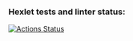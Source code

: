 ### Hexlet tests and linter status:
[![Actions Status](https://github.com/ilyailyushko/python-project-lvl1/workflows/hexlet-check/badge.svg)](https://github.com/ilyailyushko/python-project-lvl1/actions)
